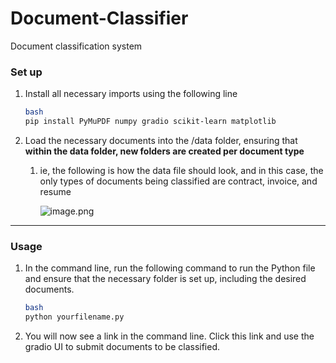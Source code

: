 # Document-Classifier
Document classification system
### Set up

1. Install all necessary imports using the following line
    
    ```bash
    bash
    pip install PyMuPDF numpy gradio scikit-learn matplotlib
    ```
    
2. Load the necessary documents into the /data folder, ensuring that **within the data folder, new folders are created per document type**
    1. ie, the following is how the data file should look, and in this case, the only types of documents being classified are contract, invoice, and resume
        
        ![image.png](attachment:b1deda5f-aefe-4a5b-821e-4c78fc366de9:image.png)
        

---

### Usage

1. In the command line, run the following command to run the Python file and ensure that the necessary folder is set up, including the desired documents. 
    
    ```bash
    bash
    python yourfilename.py
    ```
    
2. You will now see a link in the command line. Click this link and use the gradio UI to submit documents to be classified.

